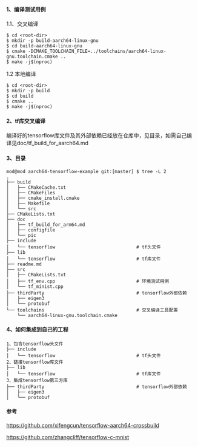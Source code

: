 #### 1、编译测试用例

1.1、交叉编译

```shell
$ cd <root-dir>
$ mkdir -p build-aarch64-linux-gnu
$ cd build-aarch64-linux-gnu
$ cmake -DCMAKE_TOOLCHAIN_FILE=../toolchains/aarch64-linux-gnu.toolchain.cmake ..
$ make -j$(nproc)
```

1.2 本地编译

```shell
$ cd <root-dir>
$ mkdir -p build
$ cd build
$ cmake ..
$ make -j$(nproc)
```

#### 2、tf库交叉编译

​	编译好的tensorflow库文件及其外部依赖已经放在仓库中，见目录，如需自己编译见doc/tf_build_for_aarch64.md


#### 3、目录

```
mod@mod aarch64-tensorflow-example git:[master] $ tree -L 2
.
├── build
│   ├── CMakeCache.txt
│   ├── CMakeFiles
│   ├── cmake_install.cmake
│   ├── Makefile
│   └── src
├── CMakeLists.txt
├── doc
│   ├── tf_build_for_arm64.md
│   ├── configfile
│   └── pic
├── include
│   └── tensorflow 								# tf头文件
├── lib	
│   └── tensorflow 								# tf库文件
├── readme.md
├── src
│   ├── CMakeLists.txt
│   ├── tf_env.cpp 								# 环境测试用例
│   └── tf_minist.cpp
├── thirdParty 									# tensorflow外部依赖
│   ├── eigen3
│   └── protobuf
└── toolchains 									# 交叉编译工具配置
    └── aarch64-linux-gnu.toolchain.cmake
```

#### 4、如何集成到自己的工程

```
1、包含tensorflow头文件
├── include
│   └── tensorflow 								# tf头文件
2、链接tensorflow库文件
├── lib	
│   └── tensorflow 								# tf库文件
3、集成tensorflow第三方库
├── thirdParty 									# tensorflow外部依赖
│   ├── eigen3
│   └── protobuf
```

#### 参考

https://github.com/xifengcun/tensorflow-aarch64-crossbuild

https://github.com/zhangcliff/tensorflow-c-mnist